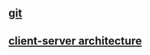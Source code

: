 ##  [git](https://github.com/ashvin-kumbhani/git-session/blob/main/git.md)


##  [client-server architecture](https://github.com/ashvin-kumbhani/git-session/blob/main/client-server-architecture.md)
